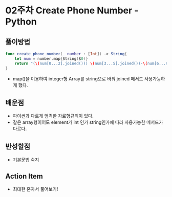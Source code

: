 # 02주차 Create Phone Number - Python

## 풀이방법
```swift
func create_phone_number(_ number : [Int]) -> String{
    let num = number.map{String($0)}
    return "(\(num[0...2].joined())) \(num[3...5].joined())-\(num[6...9].joined())"
}
```
* map()을 이용하여 integer형 Array를 string으로 바꿔 joined 메서드 사용가능하게 했다.

## 배운점
* 파이썬과 다르게 엄격한 자료형규칙이 있다.
* 같은 array형이어도 element가 int 인가 string인가에 따라 사용가능한 메서드가 다르다.

## 반성할점
* 기본문법 숙지

## Action Item
* 최대한 혼자서 풀어보기!